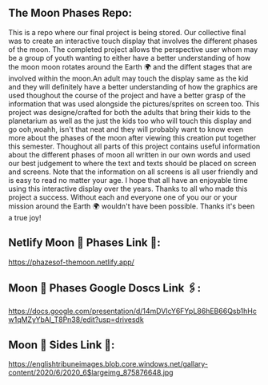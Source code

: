 ## The Moon Phases Repo:

This is a repo where our final project is being stored. Our collective final was to create an interactive touch display that involves the different phases of the moon.
The completed project allows the perspective user whom may be a group of youth wanting to either have a better understanding of how the moon moon rotates around the Earth 🌍 and the diffent stages that are involved within the moon.An adult may touch the display same as the kid and they will definitely have a better understanding of how the graphics are used thoughout the course of the project and have a better grasp of the information that was used alongside the pictures/sprites on screen too. This project was designe/crafted for both the adults that bring their kids to the planetarium as well as the just the kids too who will touch this display and go ooh,woahh, isn't that neat and they will probably want to know even more about the phases of the moon after viewing this creation put together this semester. Thoughout all parts of this project contains useful information about the different phases of moon all written in our own words and used our best judgement to where the text and texts should be placed on screen and screens. Note that the information on all screens is all user friendly and is easy to read no matter your age. I hope that all have an enjoyable time using this interactive display over the years. Thanks to all who made this project a success. Without each and everyone one of you our or your mission around the Earth 🌍 wouldn't have been possible. Thanks it's been a true joy!


## Netlify Moon 🌚 Phases Link 🔗: 
https://phazesof-themoon.netlify.app/



## Moon 🌝 Phases Google Doscs Link 🖇️: 
https://docs.google.com/presentation/d/14mDVIcY6FYpL86hEB66Qsb1hHcw1qMZyYbAI_T8Pn38/edit?usp=drivesdk


## Moon 🌚 Sides Link 🔗:
https://englishtribuneimages.blob.core.windows.net/gallary-content/2020/6/2020_6$largeimg_875876648.jpg 






